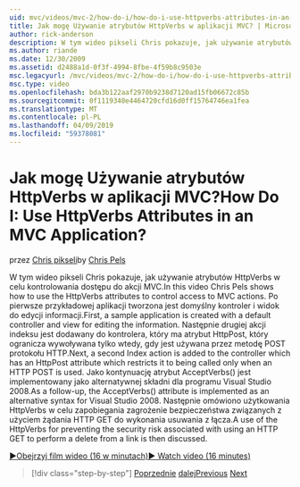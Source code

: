 ```yaml
---
uid: mvc/videos/mvc-2/how-do-i/how-do-i-use-httpverbs-attributes-in-an-mvc-application
title: Jak mogę Używanie atrybutów HttpVerbs w aplikacji MVC? | Microsoft Docs
author: rick-anderson
description: W tym wideo pikseli Chris pokazuje, jak używanie atrybutów HttpVerbs w celu kontrolowania dostępu do akcji MVC. Po pierwsze Przykładowa aplikacja jest tworzony z ko domyślny...
ms.author: riande
ms.date: 12/30/2009
ms.assetid: d2488a1d-0f3f-4994-8fbe-4f59b8c9503e
msc.legacyurl: /mvc/videos/mvc-2/how-do-i/how-do-i-use-httpverbs-attributes-in-an-mvc-application
msc.type: video
ms.openlocfilehash: bda3b122aaf2970b9238d7120ad15fb06672c85b
ms.sourcegitcommit: 0f1119340e4464720cfd16d0ff15764746ea1fea
ms.translationtype: MT
ms.contentlocale: pl-PL
ms.lasthandoff: 04/09/2019
ms.locfileid: "59378081"
---
```

# <a name="how-do-i-use-httpverbs-attributes-in-an-mvc-application"></a><span data-ttu-id="8db87-105">Jak mogę Używanie atrybutów HttpVerbs w aplikacji MVC?</span><span class="sxs-lookup"><span data-stu-id="8db87-105">How Do I: Use HttpVerbs Attributes in an MVC Application?</span></span>

<span data-ttu-id="8db87-106">przez [Chris pikseli](https://twitter.com/chrispels)</span><span class="sxs-lookup"><span data-stu-id="8db87-106">by [Chris Pels](https://twitter.com/chrispels)</span></span>

<span data-ttu-id="8db87-107">W tym wideo pikseli Chris pokazuje, jak używanie atrybutów HttpVerbs w celu kontrolowania dostępu do akcji MVC.</span><span class="sxs-lookup"><span data-stu-id="8db87-107">In this video Chris Pels shows how to use the HttpVerbs attributes to control access to MVC actions.</span></span> <span data-ttu-id="8db87-108">Po pierwsze przykładowej aplikacji tworzona jest domyślny kontroler i widok do edycji informacji.</span><span class="sxs-lookup"><span data-stu-id="8db87-108">First, a sample application is created with a default controller and view for editing the information.</span></span> <span data-ttu-id="8db87-109">Następnie drugiej akcji indeksu jest dodawany do kontrolera, który ma atrybut HttpPost, który ogranicza wywoływana tylko wtedy, gdy jest używana przez metodę POST protokołu HTTP.</span><span class="sxs-lookup"><span data-stu-id="8db87-109">Next, a second Index action is added to the controller which has an HttpPost attribute which restricts it to being called only when an HTTP POST is used.</span></span> <span data-ttu-id="8db87-110">Jako kontynuację atrybut AcceptVerbs() jest implementowany jako alternatywnej składni dla programu Visual Studio 2008.</span><span class="sxs-lookup"><span data-stu-id="8db87-110">As a follow-up, the AcceptVerbs() attribute is implemented as an alternative syntax for Visual Studio 2008.</span></span> <span data-ttu-id="8db87-111">Następnie omówiono użytkowania HttpVerbs w celu zapobiegania zagrożenie bezpieczeństwa związanych z użyciem żądania HTTP GET do wykonania usuwania z łącza.</span><span class="sxs-lookup"><span data-stu-id="8db87-111">A use of the HttpVerbs for preventing the security risk associated with using an HTTP GET to perform a delete from a link is then discussed.</span></span>

[<span data-ttu-id="8db87-112">&#9654;Obejrzyj film wideo (16 w minutach)</span><span class="sxs-lookup"><span data-stu-id="8db87-112">&#9654; Watch video (16 minutes)</span></span>](https://channel9.msdn.com/Blogs/ASP-NET-Site-Videos/how-do-i-use-httpverbs-attributes-in-an-mvc-application)

> [!div class="step-by-step"]
> <span data-ttu-id="8db87-113">[Poprzednie](how-do-i-work-with-model-binders-in-an-mvc-application.md)
> [dalej](mvc2-html-encoding.md)</span><span class="sxs-lookup"><span data-stu-id="8db87-113">[Previous](how-do-i-work-with-model-binders-in-an-mvc-application.md)
[Next](mvc2-html-encoding.md)</span></span>
